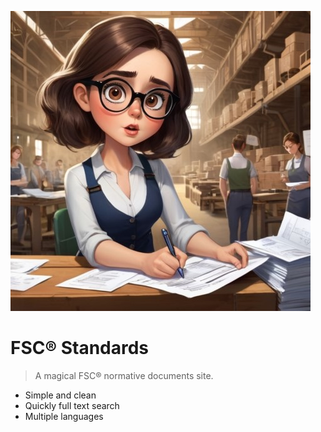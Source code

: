 ![logo](auditor.jpg)

# FSC® Standards <small></small>

> A magical FSC® normative documents site.

- Simple and clean
- Quickly full text search
- Multiple languages

